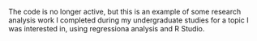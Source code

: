 The code is no longer active, but this is an example of some research analysis work I completed during my undergraduate studies for a topic I was interested in, using regressiona analysis and R Studio.
